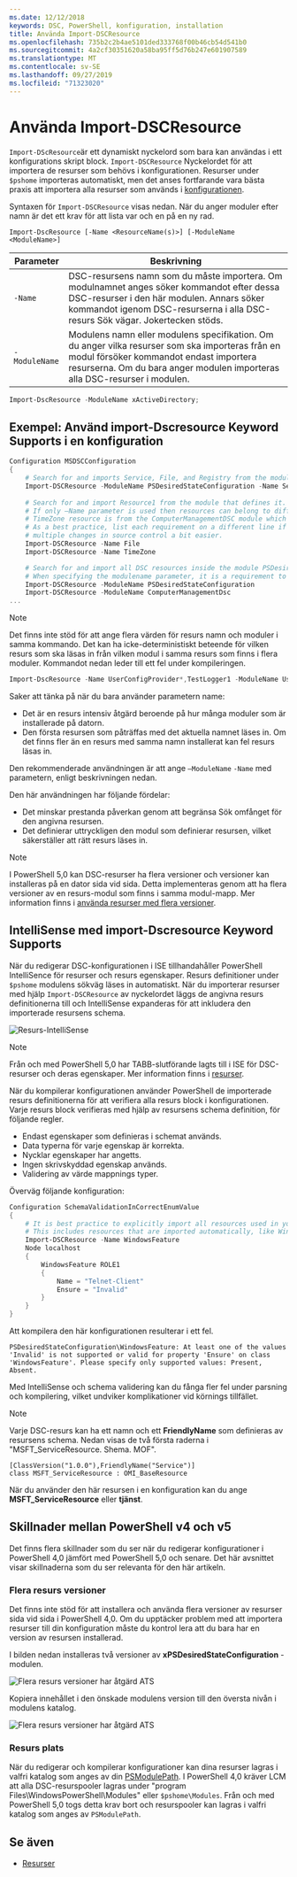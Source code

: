 ```yaml
---
ms.date: 12/12/2018
keywords: DSC, PowerShell, konfiguration, installation
title: Använda Import-DSCResource
ms.openlocfilehash: 735b2c2b4ae5101ded333768f00b46cb54d541b0
ms.sourcegitcommit: 4a2cf30351620a58ba95ff5d76b247e601907589
ms.translationtype: MT
ms.contentlocale: sv-SE
ms.lasthandoff: 09/27/2019
ms.locfileid: "71323020"
---
```

# <a name="using-import-dscresource"></a>Använda Import-DSCResource

`Import-DScResource`är ett dynamiskt nyckelord som bara kan användas i ett konfigurations skript block. `Import-DSCResource` Nyckelordet för att importera de resurser som behövs i konfigurationen. Resurser under `$pshome` importeras automatiskt, men det anses fortfarande vara bästa praxis att importera alla resurser som används i [konfigurationen](Configurations.md).

Syntaxen för `Import-DSCResource` visas nedan.  När du anger moduler efter namn är det ett krav för att lista var och en på en ny rad.

```syntax
Import-DscResource [-Name <ResourceName(s)>] [-ModuleName <ModuleName>]
```

|Parameter  |Beskrivning  |
|---------|---------|
|`-Name`|DSC-resursens namn som du måste importera. Om modulnamnet anges söker kommandot efter dessa DSC-resurser i den här modulen. Annars söker kommandot igenom DSC-resurserna i alla DSC-resurs Sök vägar. Jokertecken stöds.|
|`-ModuleName`|Modulens namn eller modulens specifikation.  Om du anger vilka resurser som ska importeras från en modul försöker kommandot endast importera resurserna. Om du bara anger modulen importeras alla DSC-resurser i modulen.|

```powershell
Import-DscResource -ModuleName xActiveDirectory;
```

## <a name="example-use-import-dscresource-within-a-configuration"></a>Exempel: Använd import-Dscresource Keyword Supports i en konfiguration

```powershell
Configuration MSDSCConfiguration
{
    # Search for and imports Service, File, and Registry from the module PSDesiredStateConfiguration.
    Import-DSCResource -ModuleName PSDesiredStateConfiguration -Name Service, File, Registry
    
    # Search for and import Resource1 from the module that defines it.
    # If only –Name parameter is used then resources can belong to different PowerShell modules as well.
    # TimeZone resource is from the ComputerManagementDSC module which is not installed by default.
    # As a best practice, list each requirement on a different line if possible.  This makes reviewing
    # multiple changes in source control a bit easier.
    Import-DSCResource -Name File
    Import-DSCResource -Name TimeZone

    # Search for and import all DSC resources inside the module PSDesiredStateConfiguration.
    # When specifying the modulename parameter, it is a requirement to list each on a new line.
    Import-DSCResource -ModuleName PSDesiredStateConfiguration
    Import-DSCResource -ModuleName ComputerManagementDsc
...
```

> [!NOTE]
> Det finns inte stöd för att ange flera värden för resurs namn och moduler i samma kommando. Det kan ha icke-deterministiskt beteende för vilken resurs som ska läsas in från vilken modul i samma resurs som finns i flera moduler. Kommandot nedan leder till ett fel under kompileringen.
>
> ```powershell
> Import-DscResource -Name UserConfigProvider*,TestLogger1 -ModuleName UserConfigProv,PsModuleForTestLogger
> ```

Saker att tänka på när du bara använder parametern name:

- Det är en resurs intensiv åtgärd beroende på hur många moduler som är installerade på datorn.
- Den första resursen som påträffas med det aktuella namnet läses in. Om det finns fler än en resurs med samma namn installerat kan fel resurs läsas in.

Den rekommenderade användningen är att ange `–ModuleName` `-Name` med parametern, enligt beskrivningen nedan.

Den här användningen har följande fördelar:

- Det minskar prestanda påverkan genom att begränsa Sök omfånget för den angivna resursen.
- Det definierar uttryckligen den modul som definierar resursen, vilket säkerställer att rätt resurs läses in.

> [!NOTE]
> I PowerShell 5,0 kan DSC-resurser ha flera versioner och versioner kan installeras på en dator sida vid sida. Detta implementeras genom att ha flera versioner av en resurs-modul som finns i samma modul-mapp.
> Mer information finns i [använda resurser med flera versioner](sxsresource.md).

## <a name="intellisense-with-import-dscresource"></a>IntelliSense med import-Dscresource Keyword Supports

När du redigerar DSC-konfigurationen i ISE tillhandahåller PowerShell IntelliSence för resurser och resurs egenskaper. Resurs definitioner under `$pshome` modulens sökväg läses in automatiskt. När du importerar resurser med hjälp `Import-DSCResource` av nyckelordet läggs de angivna resurs definitionerna till och IntelliSense expanderas för att inkludera den importerade resursens schema.

![Resurs-IntelliSense](../media/resource-intellisense.png)

> [!NOTE]
> Från och med PowerShell 5,0 har TABB-slutförande lagts till i ISE för DSC-resurser och deras egenskaper. Mer information finns i [resurser](../resources/resources.md).

När du kompilerar konfigurationen använder PowerShell de importerade resurs definitionerna för att verifiera alla resurs block i konfigurationen.
Varje resurs block verifieras med hjälp av resursens schema definition, för följande regler.

- Endast egenskaper som definieras i schemat används.
- Data typerna för varje egenskap är korrekta.
- Nycklar egenskaper har angetts.
- Ingen skrivskyddad egenskap används.
- Validering av värde mappnings typer.

Överväg följande konfiguration:

```powershell
Configuration SchemaValidationInCorrectEnumValue
{
    # It is best practice to explicitly import all resources used in your Configuration.
    # This includes resources that are imported automatically, like WindowsFeature.
    Import-DSCResource -Name WindowsFeature
    Node localhost
    {
        WindowsFeature ROLE1
        {
            Name = "Telnet-Client"
            Ensure = "Invalid"
        }
    }
}
```

Att kompilera den här konfigurationen resulterar i ett fel.

```output
PSDesiredStateConfiguration\WindowsFeature: At least one of the values 'Invalid' is not supported or valid for property 'Ensure' on class 'WindowsFeature'. Please specify only supported values: Present, Absent.
```

Med IntelliSense och schema validering kan du fånga fler fel under parsning och kompilering, vilket undviker komplikationer vid körnings tillfället.

> [!NOTE]
> Varje DSC-resurs kan ha ett namn och ett **FriendlyName** som definieras av resursens schema. Nedan visas de två första raderna i "MSFT_ServiceResource. Shema. MOF".
> ```syntax
> [ClassVersion("1.0.0"),FriendlyName("Service")]
> class MSFT_ServiceResource : OMI_BaseResource
> ```
> När du använder den här resursen i en konfiguration kan du ange **MSFT_ServiceResource** eller **tjänst**.

## <a name="powershell-v4-and-v5-differences"></a>Skillnader mellan PowerShell v4 och v5

Det finns flera skillnader som du ser när du redigerar konfigurationer i PowerShell 4,0 jämfört med PowerShell 5,0 och senare. Det här avsnittet visar skillnaderna som du ser relevanta för den här artikeln.

### <a name="multiple-resource-versions"></a>Flera resurs versioner

Det finns inte stöd för att installera och använda flera versioner av resurser sida vid sida i PowerShell 4,0. Om du upptäcker problem med att importera resurser till din konfiguration måste du kontrol lera att du bara har en version av resursen installerad.

I bilden nedan installeras två versioner av **xPSDesiredStateConfiguration** -modulen.

![Flera resurs versioner har åtgärd ATS](../media/multiple-resource-versions-broken.png)

Kopiera innehållet i den önskade modulens version till den översta nivån i modulens katalog.

![Flera resurs versioner har åtgärd ATS](../media/multiple-resource-versions-fixed.png)

### <a name="resource-location"></a>Resurs plats

När du redigerar och kompilerar konfigurationer kan dina resurser lagras i valfri katalog som anges av din [PSModulePath](/powershell/developer/module/modifying-the-psmodulepath-installation-path). I PowerShell 4,0 kräver LCM att alla DSC-resurspooler lagras under "program Files\WindowsPowerShell\Modules" eller `$pshome\Modules`. Från och med PowerShell 5,0 togs detta krav bort och resurspooler kan lagras i valfri katalog som anges av `PSModulePath`.

## <a name="see-also"></a>Se även

- [Resurser](../resources/resources.md)
